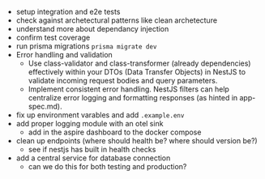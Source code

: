 
- setup integration and e2e tests
- check against archetectural patterns like clean archetecture
- understand more about dependancy injection
- confirm test coverage
- run prisma migrations `prisma migrate dev`
- Error handling and validation
    - Use class-validator and class-transformer (already dependencies) effectively within your DTOs (Data Transfer Objects) in NestJS to validate incoming request bodies and query parameters.
    - Implement consistent error handling. NestJS filters can help centralize error logging and formatting responses (as hinted in app-spec.md).
- fix up environment varables and add `.example.env`
- add proper logging module with an otel sink
    - add in the aspire dashboard to the docker compose
- clean up endpoints (where should health be? where should version be?)
    - see if nestjs has built in health checks
- add a central service for database connection
    - can we do this for both testing and production?